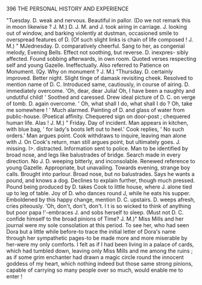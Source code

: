 396          THE PERSONAL HISTORY AND EXPERIENCE

   "Tuesday. D. weak and nervous. Beautiful in pallor. (Do we not
remark this in moon likewise ? J. M.) D. J. M. and J. took airing in
carriage. J. looking out of window, and barking violently at dustman,
occasioned smile to overspread features of D. (Of such slight links is
chain of life composed ! J. M.)
   " MJednesday. D. comparatively cheerful. Sang to her, as congenial
melody, Evening Bells. Effect not soothing, but reverse. D. inexpres-
sibly affected. Found sobbing afterwards, in own room. Quoted verses
respecting self and young Gazelle. Ineffectually. Also referred to
Patience on Monument. (Qy. Why on monument ? J. M.)
   "Thursday. D. certainly improved. Better night. Slight tinge of
damask revisiting cheek. Resolved to mention name of D. C. Introduced
same, cautiously, in course of airing. D. immediately overcome. 'Oh,
dear, dear Julia! Oh, I have been a naughty and undutiful child! '
Soothed and caressed. Drew ideal picture of D. C. on verge of tomb.
D. again overcome. ' Oh, what shall I do, what shall I do ? Oh, take
me somewhere ! ' Much alarmed. Painting of D. and glass of water
from public-house. (Poetical affinity. Chequered sign on door-post ;
chequered human life. Alas ! J. M.)
    " Friday.   Day of incident. Man appears in kitchen, with blue bag,
' for lady's boots left out to heel.' Cook replies, ' No such orders.' Man
argues point. Cook withdraws to inquire, leaving man alone with J. On
Cook's return, man still argues point, but ultimately goes. J. missing.
I&gt;. distracted. Information sent to police. Man to be identified by
broad nose, and legs like balustrades of bridge. Search made in every
direction. No J. D. weeping bitterly, and inconsolable. Renewed
reference to young Gazelle. Appropriate, but unavailing. Towards
evening, strange boy calls. Brought into parlour. Broad nose, but no
balustrades. Says he wants a pound, and knows a dog. Declines to
explain further, though much pressed. Pound being produced by D.
takes Cook to little house, where J. alone tied up to leg of table. Joy of
D. who dances round J, while he eats his supper. Emboldened by this
happy change, mention D. C. upstairs. D. weeps afresh, cries piteously.
 'Oh, don't, don't, don't. I t is so wicked to think of anything but poor
papa !'-embraces J. and sobs herself to sleep. (Must not D. C. confide
himself to the broad pinions of Time? J. M.)"
    Miss Mills and her journal were my sole consolation at this period. To
see her, who had seen Dora but a little while before-to trace the initial
letter of Dora's name through her sympathetic pages-to be made more and
more miserable by her-were my only comforts. I felt as if I had been living
in a palace of cards, which had tumbled down, leaving only Miss Mills
and me among the ruins ; as if some grim enchanter had drawn a magic
circle round the innocent goddess of my heart, which nothing indeed but
those same strong pinions, capable of carrying so many people over so
much, would enable me to enter !
